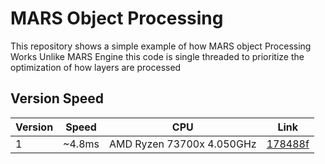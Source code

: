# MARS Object Processing
This repository shows a simple example of how MARS object Processing Works
Unlike MARS Engine this code is single threaded to prioritize the optimization of how layers are processed

## Version Speed
| Version | Speed  | CPU                       | Link                                                                                                             |
|---------|--------|---------------------------|------------------------------------------------------------------------------------------------------------------|
| 1       | ~4.8ms | AMD Ryzen 73700x 4.050GHz | [178488f](https://github.com/MARS-Engine/MARS-Object-Processing/commit/178488ffa588caf3d206f33ede2feebcf802d057) |